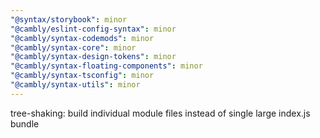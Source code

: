 ```yaml
---
"@syntax/storybook": minor
"@cambly/eslint-config-syntax": minor
"@cambly/syntax-codemods": minor
"@cambly/syntax-core": minor
"@cambly/syntax-design-tokens": minor
"@cambly/syntax-floating-components": minor
"@cambly/syntax-tsconfig": minor
"@cambly/syntax-utils": minor
---
```


tree-shaking: build individual module files instead of single large index.js bundle
